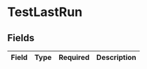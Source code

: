 # TestLastRun


## Fields

| Field       | Type        | Required    | Description |
| ----------- | ----------- | ----------- | ----------- |